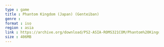 ```yaml
---
type : game
title : Phantom Kingdom (Japan) (Genteiban)
genre : 
format : iso
region : asia
link : https://archive.org/download/PS2-ASIA-ROMS321COM/Phantom%20Kingdom%20%28Japan%29%20%28Genteiban%29.7z
size : 406MB
---
```

